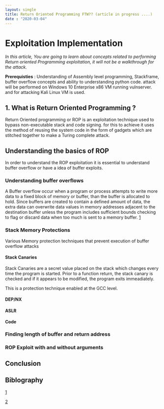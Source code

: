 ```yaml
---
layout: single
title: Return Oriented Programming FTW?? (article in progress ....)
date : "2020-03-04"
---
```


# **Exploitation Implementation**

*In this article, You are going to learn about concepts related to performing Return oriented Programming exploitation, it will not be a walkthrough for the attack.*

**Prerequisties** : Understanding of Assembly level programming, Stackframe, buffer overflow concepts and ability to understanding python code. attack will be performed on Windows 10 Enterprise x86 VM running vulnserver. and for attacking Kali Linux VM is used.

## 1. What is Return Oriented Programming ?

Return Oriented programming or ROP is an exploitation technique used to bypass non-executable stack and code signing. for this to achieve it uses the method of reusing the system code in the form of gadgets which are stitched together to make a Turing complete attack. 

## Understanding the basics of ROP

In order to understand the ROP exploitation it is essential to understand buffer overflow or have a idea of buffer exploits.

### Understanding buffer overflows

A Buffer overflow occur when a program or process attempts to write more data to a fixed block of memory or buffer, than the buffer is allocated to hold. Since buffers are created to contain a defined amount of data, the extra data can overwrite data values in memory addresses adjacent to the destination buffer unless the program includes sufficient bounds checking to flag or discard data when too much is sent to a memory buffer. [1](https://searchsecurity.techtarget.com/definition/buffer-overflow) 

### Stack Memory Protections 

Various Memory protection techniques that prevent execution of buffer overflow attacks
	
#### Stack Canaries 

Stack Canaries are a secret value placed on the stack which changes every time the program is started. Prior to a function return, the stack canary is checked and if it appears to be modified, the program exits immeadiately. 

This is a protection technique enabled at the GCC level.

#### DEP/NX 

#### ASLR 

**Code**

### Finding length of buffer and return address

### ROP Exploit with and without arguments

## Conclusion

## Biblography 

[1](https://searchsecurity.techtarget.com/definition/buffer-overflow)

[2](https://www.youtube.com/watch?v=5FJxC59hMRY&t=169s)